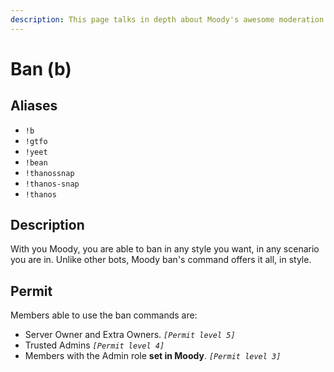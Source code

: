 ```yaml
---
description: This page talks in depth about Moody's awesome moderation command, Ban.
---
```


# Ban (b)

## Aliases

* `!b`
* `!gtfo`
* `!yeet`
* `!bean`
* `!thanossnap`
* `!thanos-snap`
* `!thanos`

## Description

With you Moody, you are able to ban in any style you want, in any scenario you are in. Unlike other bots, Moody ban's command offers it all, in style.

## Permit

Members able to use the ban commands are:

* Server Owner and Extra Owners. _`[Permit level 5]`_
* Trusted Admins _`[Permit level 4]`_
* Members with the Admin role **set in Moody**. _`[Permit level 3]`_
